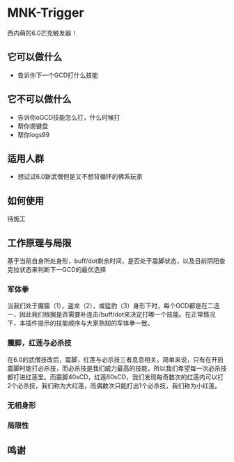 # MNK-Trigger
西内萌的6.0芒克触发器！
## 它可以做什么
- 告诉你下一个GCD打什么技能
## 它不可以做什么
- 告诉你oGCD技能怎么打，什么时候打
- 帮你摁键盘
- 帮你logs99
## 适用人群
- 想试试6.0新武僧但是又不想背循环的佛系玩家
## 如何使用
待施工
## 工作原理与局限
基于当前自身所处身形，buff/dot剩余时间，是否处于震脚状态，以及目前阴阳查克拉状态来判断下一GCD的最优选择
### 军体拳
当我们处于魔猿（1），盗龙（2），或猛豹（3）身形下时，每个GCD都是在二选一，因此我们根据是否需要补连击/buff/dot来决定打哪一个技能。在正常情况下，本插件提示的技能顺序与大家熟知的军体拳一致。
### 震脚，红莲与必杀技
在6.0的武僧技改后，震脚，红莲与必杀技三者息息相关。简单来说，只有在开启震脚时能打必杀技，而必杀技是我们威力最高的技能，所以我们希望每一次必杀技都打进红莲里。而震脚40sCD，红莲60sCD，我们发现每奇数次的红莲内可以打2个必杀技，我们称为大红莲，而偶数次只能打出1个必杀技，我们称为小红莲。
### 无相身形
### 局限性
## 鸣谢
